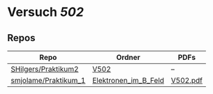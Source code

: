 # Versuch *502*

## Repos

|                        Repo                        |                                             Ordner                                             |                                                                   PDFs                                                                   |
|----------------------------------------------------|------------------------------------------------------------------------------------------------|------------------------------------------------------------------------------------------------------------------------------------------|
|[SHilgers/Praktikum2](../repo/SHilgers/Praktikum2)  |[V502](https://github.com/SHilgers/Praktikum2/tree/master/V502)                                 |–                                                                                                                                         |
|[smjolame/Praktikum_1](../repo/smjolame/Praktikum_1)|[Elektronen_im_B_Feld](https://github.com/smjolame/Praktikum_1/tree/master/Elektronen_im_B_Feld)|[V502.pdf](https://docs.google.com/viewer?url=https://raw.githubusercontent.com/smjolame/Praktikum_1/master/Elektronen_im_B_Feld/V502.pdf)|
